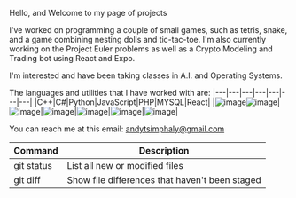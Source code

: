 Hello, and Welcome to my page of projects

I've worked on programming a couple of small games, such as tetris, snake, and a game combining nesting dolls and tic-tac-toe. I'm also currently working on the Project Euler problems as well as a Crypto Modeling and Trading bot using React and Expo.

I'm interested and have been taking classes in A.I. and Operating Systems.

The languages and utilities that I have worked with are: 
|---|---|---|---|---|---|---|
|C++|C#|Python|JavaScript|PHP|MYSQL|React|
|![image](https://user-images.githubusercontent.com/26051104/135210904-77aa4dce-2da0-47b8-994b-b81f5ff45e0b.png)![image](https://user-images.githubusercontent.com/26051104/135211449-07affd2f-fa14-437a-a82a-8ed39f39d912.png)|![image](https://user-images.githubusercontent.com/26051104/135215513-75f0ed12-1073-4768-9c2e-9f8102332cb4.png)|![image](https://user-images.githubusercontent.com/26051104/135215590-b1656dae-18d9-450b-8505-47038c34f59c.png)|![image](https://user-images.githubusercontent.com/26051104/135215628-bad0f0f8-96c8-4a48-a88e-2965e64b2aa9.png)|![image](https://user-images.githubusercontent.com/26051104/135215669-0f806970-c3b9-4a77-84d5-8eb371c5608f.png)|![image](https://user-images.githubusercontent.com/26051104/135215725-63d7649e-0862-4380-aa90-72667ca3d68d.png)|


You can reach me at this email: andytsimphaly@gmail.com


| Command | Description |
| --- | --- |
| git status | List all new or modified files |
| git diff | Show file differences that haven't been staged |

<!---
AndySimph/AndySimph is a ✨ special ✨ repository because its `README.md` (this file) appears on your GitHub profile.
You can click the Preview link to take a look at your changes.
--->
